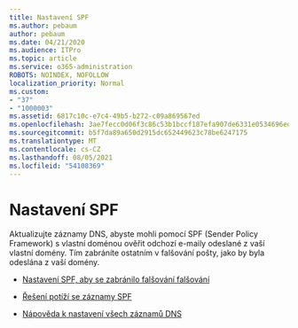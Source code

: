 ```yaml
---
title: Nastavení SPF
ms.author: pebaum
author: pebaum
ms.date: 04/21/2020
ms.audience: ITPro
ms.topic: article
ms.service: o365-administration
ROBOTS: NOINDEX, NOFOLLOW
localization_priority: Normal
ms.custom:
- "37"
- "1000003"
ms.assetid: 6817c10c-e7c4-49b5-b272-c09a869567ed
ms.openlocfilehash: 3ae7fecc0d06f3c86c53b1bccf187efa907de6331e0534696edc1b0c80581f31
ms.sourcegitcommit: b5f7da89a650d2915dc652449623c78be6247175
ms.translationtype: MT
ms.contentlocale: cs-CZ
ms.lasthandoff: 08/05/2021
ms.locfileid: "54108369"
---
```

# <a name="set-up-spf"></a>Nastavení SPF

Aktualizujte záznamy DNS, abyste mohli pomocí SPF (Sender Policy Framework) s vlastní doménou ověřit odchozí e-maily odeslané z vaší vlastní domény. Tím zabráníte ostatním v falšování pošty, jako by byla odeslána z vaší domény.
  
- [Nastavení SPF, aby se zabránilo falšování falšování](/microsoft-365/security/office-365-security/set-up-spf-in-office-365-to-help-prevent-spoofing)

- [Řešení potíží se záznamy SPF](/microsoft-365/security/office-365-security/how-office-365-uses-spf-to-prevent-spoofing#SPFTroubleshoot)

- [Nápověda k nastavení všech záznamů DNS](/microsoft-365/admin/get-help-with-domains/create-dns-records-at-any-dns-hosting-provider)
